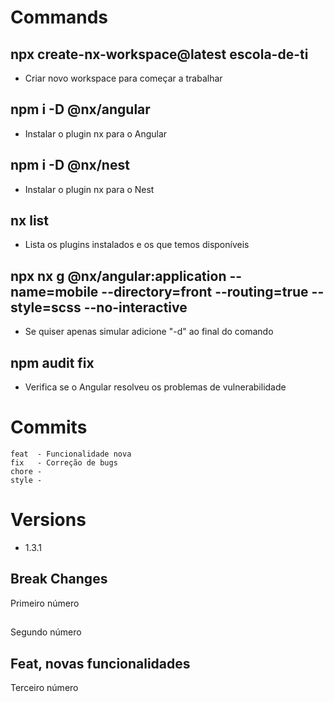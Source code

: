 # Commands

## npx create-nx-workspace@latest escola-de-ti
-  Criar novo workspace para começar a trabalhar

## npm i -D @nx/angular
- Instalar o plugin nx para o Angular

## npm i -D @nx/nest
- Instalar o plugin nx para o Nest

## nx list
- Lista os plugins instalados e os que temos disponíveis

## npx nx g @nx/angular:application --name=mobile --directory=front --routing=true --style=scss --no-interactive 
- Se quiser apenas simular adicione "-d" ao final do comando

## npm audit fix
- Verifica se o Angular resolveu os problemas de vulnerabilidade 

# Commits
```
feat  - Funcionalidade nova
fix   - Correção de bugs
chore - 
style -
```
# Versions
- 1.3.1
## Break Changes
Primeiro número

##
Segundo número

## Feat, novas funcionalidades
Terceiro número